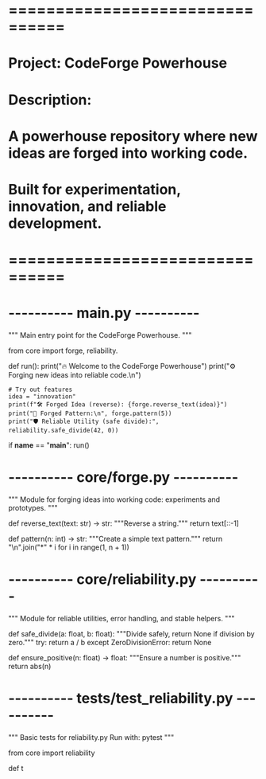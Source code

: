 # ================================
# Project: CodeForge Powerhouse
# Description:
# A powerhouse repository where new ideas are forged into working code.
# Built for experimentation, innovation, and reliable development.
# ================================

# ---------- main.py ----------
"""
Main entry point for the CodeForge Powerhouse.
"""

from core import forge, reliability.


def run():
    print("🔥 Welcome to the CodeForge Powerhouse")
    print("⚙️ Forging new ideas into reliable code.\n")

    # Try out features
    idea = "innovation"
    print(f"🛠️ Forged Idea (reverse): {forge.reverse_text(idea)}")
    print("🧩 Forged Pattern:\n", forge.pattern(5))
    print("🛡️ Reliable Utility (safe divide):", reliability.safe_divide(42, 0))


if __name__ == "__main__":
    run()


# ---------- core/forge.py ----------
"""
Module for forging ideas into working code: experiments and prototypes.
"""

def reverse_text(text: str) -> str:
    """Reverse a string."""
    return text[::-1]

def pattern(n: int) -> str:
    """Create a simple text pattern."""
    return "\n".join("*" * i for i in range(1, n + 1))


# ---------- core/reliability.py ----------
"""
Module for reliable utilities, error handling, and stable helpers.
"""

def safe_divide(a: float, b: float):
    """Divide safely, return None if division by zero."""
    try:
        return a / b
    except ZeroDivisionError:
        return None

def ensure_positive(n: float) -> float:
    """Ensure a number is positive."""
    return abs(n)


# ---------- tests/test_reliability.py ----------
"""
Basic tests for reliability.py
Run with: pytest
"""

from core import reliability

def t
